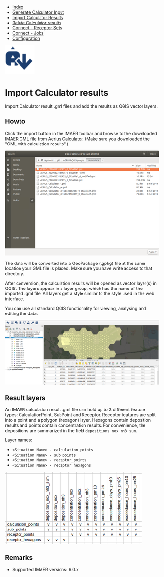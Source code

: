 * [Index](index.md)
* [Generate Calculator Input](01_generate_calc_input.md)
* [Import Calculator Results](04_import_calc_results.md)
* [Relate Calculator results](05_relate_calc_results.md)
* [Connect - Receptor Sets](07_connect_receptor_sets.md)
* [Connect - Jobs](08_connect_jobs.md)
* [Configuration](09_configuration.md)

<img src="img/icons/icon_import_calc_result.svg" alt="button" width="96"/>

# Import Calculator results

Import Calculator result .gml files and add the results as QGIS vector layers.

## Howto

Click the import button in the IMAER toolbar and browse to the downloaded IMAER GML file from Aerius Calculator. (Make sure you downloaded the "GML with calculation results".)

![dialog](img/import_result_file_dlg.png)

The data will be converted into a GeoPackage (.gpkg) file at the same location your GML file is placed. Make sure you have write access to that directory.

After conversion, the calculation results will be opened as vector layer(s) in QGIS. The layers appear in a layer group, which has the name of the imported .gml file. All layers get a style similar to the style used in the web interface.

You can use all standard QGIS functionality for viewing, analysing and editing the data.

![deposition map and attribute table](img/import_result_map_and_table.png)

## Result layers

An IMAER calculation result .gml file can hold up to 3 different feature types: CalculationPoint, SubPoint and Receptor. Receptor features are split into a point and a polygon (hexagon) layer. Hexagons contain deposition results and points contain concentration results. For convenience, the depositions are summarized in the field `depositions_nox_nh3_sum`.

Layer names:
* `<Situation Name> - calculation_points`
* `<Situation Name> - sub_points`
* `<Situation Name> - receptor_points`
* `<Situation Name> - receptor hexagons`

![layers and fields](img/calc_result_layers_and_fields.png)

## Remarks

* Supported IMAER versions: 6.0.x

